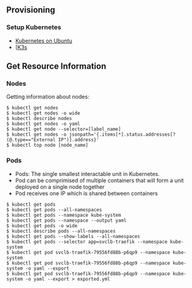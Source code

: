 ## Provisioning

### Setup Kubernetes

- [Kubernetes on Ubuntu](https://gist.github.com/ruanbekker/38a38aea5f325f7fa4a19e795ef4f0d0)
- [[K3s](https://github.com/rancher/k3s#quick-start)

## Get Resource Information

### Nodes

Getting information about nodes:

```
$ kubectl get nodes
$ kubectl get nodes -o wide
$ kubectl describe nodes
$ kubectl get nodes -o yaml
$ kubectl get node --selector=[label_name]
$ kubectl get nodes -o jsonpath='{.items[*].status.addresses[?(@.type=="External IP")].address}'
$ kubectl top node [node_name]
```

### Pods

- Pods: The single smallest interactable unit in Kubernetes.
- Pod can be comprimised of multiple containers that will form a unit deployed on a single node together
- Pod receives one IP which is shared between containers

```
$ kubectl get pods
$ kubectl get pods --all-namespaces
$ kubectl get pods --namespace kube-system
$ kubectl get pods --namespace --output yaml
$ kubectl get pods -o wide
$ kubectl describe pods --all-namespaces
$ kubectl get pods --show-labels --all-namespaces
$ kubectl get pods --selector app=svclb-traefik --namespace kube-system
$ kubectl get pod svclb-traefik-79556fd88b-p6qp9 --namespace kube-system
$ kubectl get pod svclb-traefik-79556fd88b-p6qp9 --namespace kube-system -o yaml --export
$ kubectl get pod svclb-traefik-79556fd88b-p6qp9 --namespace kube-system -o yaml --export > exported.yml

```
